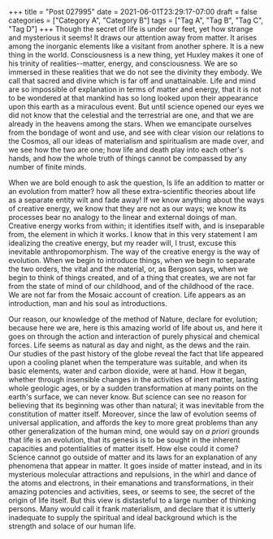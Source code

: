 +++
title = "Post 027995"
date = 2021-06-01T23:29:17-07:00
draft = false
categories = ["Category A", "Category B"]
tags = ["Tag A", "Tag B", "Tag C", "Tag D"]
+++
Though the secret of life is under our feet, yet how strange and mysterious it seems! It draws our attention away from matter. It arises among the inorganic elements like a visitant from another sphere. It is a new thing in the world. Consciousness is a new thing, yet Huxley makes it one of his trinity of realities--matter, energy, and consciousness. We are so immersed in these realities that we do not see the divinity they embody. We call that sacred and divine which is far off and unattainable. Life and mind are so impossible of explanation in terms of matter and energy, that it is not to be wondered at that mankind has so long looked upon their appearance upon this earth as a miraculous event. But until science opened our eyes we did not know that the celestial and the terrestrial are one, and that we are already in the heavens among the stars. When we emancipate ourselves from the bondage of wont and use, and see with clear vision our relations to the Cosmos, all our ideas of materialism and spiritualism are made over, and we see how the two are one; how life and death play into each other's hands, and how the whole truth of things cannot be compassed by any number of finite minds.

When we are bold enough to ask the question, Is life an addition to matter or an evolution from matter? how all these extra-scientific theories about life as a separate entity wilt and fade away! If we know anything about the ways of creative energy, we know that they are not as our ways; we know its processes bear no analogy to the linear and external doings of man. Creative energy works from within; it identifies itself with, and is inseparable from, the element in which it works. I know that in this very statement I am idealizing the creative energy, but my reader will, I trust, excuse this inevitable anthropomorphism. The way of the creative energy is the way of evolution. When we begin to introduce things, when we begin to separate the two orders, the vital and the material, or, as Bergson says, when we begin to think of things created, and of a thing that creates, we are not far from the state of mind of our childhood, and of the childhood of the race. We are not far from the Mosaic account of creation. Life appears as an introduction, man and his soul as introductions.

Our reason, our knowledge of the method of Nature, declare for evolution; because here we are, here is this amazing world of life about us, and here it goes on through the action and interaction of purely physical and chemical forces. Life seems as natural as day and night, as the dews and the rain. Our studies of the past history of the globe reveal the fact that life appeared upon a cooling planet when the temperature was suitable, and when its basic elements, water and carbon dioxide, were at hand. How it began, whether through insensible changes in the activities of inert matter, lasting whole geologic ages, or by a sudden transformation at many points on the earth's surface, we can never know. But science can see no reason for believing that its beginning was other than natural; it was inevitable from the constitution of matter itself. Moreover, since the law of evolution seems of universal application, and affords the key to more great problems than any other generalization of the human mind, one would say on _a priori_ grounds that life is an evolution, that its genesis is to be sought in the inherent capacities and potentialities of matter itself. How else could it come? Science cannot go outside of matter and its laws for an explanation of any phenomena that appear in matter. It goes inside of matter instead, and in its mysterious molecular attractions and repulsions, in the whirl and dance of the atoms and electrons, in their emanations and transformations, in their amazing potencies and activities, sees, or seems to see, the secret of the origin of life itself. But this view is distasteful to a large number of thinking persons. Many would call it frank materialism, and declare that it is utterly inadequate to supply the spiritual and ideal background which is the strength and solace of our human life.
